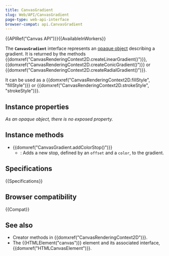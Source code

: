 ```yaml
---
title: CanvasGradient
slug: Web/API/CanvasGradient
page-type: web-api-interface
browser-compat: api.CanvasGradient
---
```


{{APIRef("Canvas API")}}{{AvailableInWorkers}}

The **`CanvasGradient`** interface represents an [opaque object](https://en.wikipedia.org/wiki/Opaque_data_type) describing a gradient. It is returned by the methods {{domxref("CanvasRenderingContext2D.createLinearGradient()")}}, {{domxref("CanvasRenderingContext2D.createConicGradient()")}} or {{domxref("CanvasRenderingContext2D.createRadialGradient()")}}.

It can be used as a {{domxref("CanvasRenderingContext2D.fillStyle", "fillStyle")}} or {{domxref("CanvasRenderingContext2D.strokeStyle", "strokeStyle")}}.

## Instance properties

_As an opaque object, there is no exposed property._

## Instance methods

- {{domxref("CanvasGradient.addColorStop()")}}
  - : Adds a new stop, defined by an `offset` and a `color`, to the gradient.

## Specifications

{{Specifications}}

## Browser compatibility

{{Compat}}

## See also

- Creator methods in {{domxref("CanvasRenderingContext2D")}}.
- The {{HTMLElement("canvas")}} element and its associated interface, {{domxref("HTMLCanvasElement")}}.

